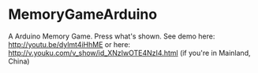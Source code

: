 MemoryGameArduino
=================

A Arduino Memory Game. Press what's shown. 
See demo here: http://youtu.be/dylmt4iHhME 
or here: http://v.youku.com/v_show/id_XNzIwOTE4NzI4.html (if you're in Mainland, China)
